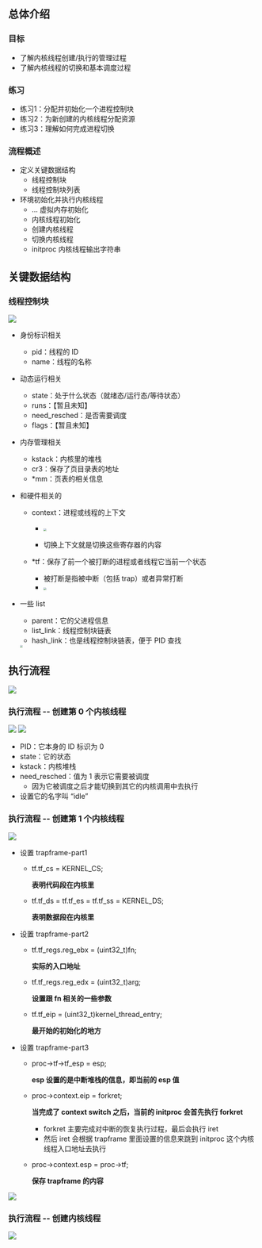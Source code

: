 ## 总体介绍

### 目标

- 了解内核线程创建/执行的管理过程
- 了解内核线程的切换和基本调度过程

### 练习

- 练习1：分配并初始化一个进程控制块
- 练习2：为新创建的内核线程分配资源
- 练习3：理解如何完成进程切换

### 流程概述

- 定义关键数据结构
    - 线程控制块
    - 线程控制块列表
- 环境初始化并执行内核线程
    - … 虚拟内存初始化
    - 内核线程初始化
    - 创建内核线程
    - 切换内核线程
    - initproc 内核线程输出字符串

## 关键数据结构

### 线程控制块

<img src="img\操作系统 -- 第十三讲 实验四 内核线程管理-1.png" />

- 身份标识相关

    - pid：线程的 ID
    - name：线程的名称

- 动态运行相关

    - state：处于什么状态（就绪态/运行态/等待状态）
    - runs：【暂且未知】
    - need_resched：是否需要调度
    - flags：【暂且未知】

- 内存管理相关

    - kstack：内核里的堆栈
    - cr3：保存了页目录表的地址
    - *mm：页表的相关信息

- 和硬件相关的

    - context：进程或线程的上下文

        - <img src="img\操作系统 -- 第十三讲 实验四 内核线程管理-2.png" style="zoom:33%;" />

        - 切换上下文就是切换这些寄存器的内容

    - *tf：保存了前一个被打断的进程或者线程它当前一个状态

        - 被打断是指被中断（包括 trap）或者异常打断
        - <img src="img\操作系统 -- 第十三讲 实验四 内核线程管理-2.png" style="zoom:33%;" />

- 一些 list

    - parent：它的父进程信息
    - list_link：线程控制块链表
    - hash_link：也是线程控制块链表，便于 PID 查找

    <img src="img\操作系统 -- 第十三讲 实验四 内核线程管理-4.png" style="zoom:33%;" />

## 执行流程

<img src="img\操作系统 -- 第十三讲 实验四 内核线程管理-5.png" />

### 执行流程 -- 创建第 0 个内核线程

<img src="img\操作系统 -- 第十三讲 实验四 内核线程管理-6.png" />

<img src="img\操作系统 -- 第十三讲 实验四 内核线程管理-7.png" />

- PID：它本身的 ID 标识为 0
- state：它的状态
- kstack：内核堆栈
- need_resched：值为 1 表示它需要被调度
    - 因为它被调度之后才能切换到其它的内核调用中去执行
- 设置它的名字叫 “idle”

### 执行流程 -- 创建第 1 个内核线程

<img src="img\操作系统 -- 第十三讲 实验四 内核线程管理-8.png" />

- 设置 trapframe-part1

    - tf.tf_cs = KERNEL_CS;

        **表明代码段在内核里**

    - tf.tf_ds = tf.tf_es = tf.tf_ss = KERNEL_DS;

        **表明数据段在内核里**

- 设置 trapframe-part2

    - tf.tf_regs.reg_ebx = (uint32_t)fn;

        **实际的入口地址**

    - tf.tf_regs.reg_edx = (uint32_t)arg;

        **设置跟 fn 相关的一些参数**

    - tf.tf_eip = (uint32_t)kernel_thread_entry;

        **最开始的初始化的地方**

- 设置 trapframe-part3

    - proc->tf->tf_esp = esp;

        **esp 设置的是中断堆栈的信息，即当前的 esp 值**

    - proc->context.eip = forkret;

        **当完成了 context switch 之后，当前的 initproc 会首先执行 forkret**

        - forkret 主要完成对中断的恢复执行过程，最后会执行  iret
        - 然后 iret 会根据 trapframe 里面设置的信息来跳到 initproc 这个内核线程入口地址去执行

    - proc->context.esp = proc->tf;

        **保存 trapframe 的内容**

<img src="img\操作系统 -- 第十三讲 实验四 内核线程管理-9.png" />

### 执行流程 -- 创建内核线程

<img src="img\操作系统 -- 第十三讲 实验四 内核线程管理-10.png" />
